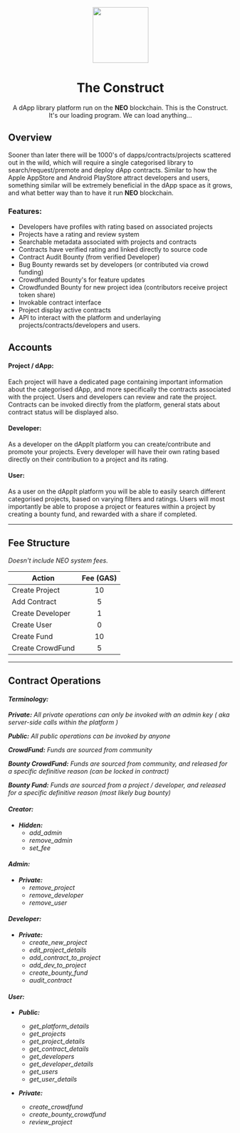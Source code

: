 <p align="center">
  <img
    src="https://mysterium.network/wp-content/uploads/2017/04/1.png"
    width="125px;">
</p>

<h1 align="center">The Construct</h1>

<p align="center">
  A dApp library platform run on the <b>NEO</b> blockchain. This is the Construct. It's our loading program. We can load anything...
</p>


## Overview
Sooner than later there will be 1000's of dapps/contracts/projects scattered out in the wild, which will require a single categorised library to search/request/premote and deploy dApp contracts. Similar to how the Apple AppStore and Android PlayStore attract developers and users, something similar will be extremely beneficial in the dApp space as it grows, and what better way than to have it run **NEO** blockchain.

### Features:
- Developers have profiles with rating based on associated projects
- Projects have a rating and review system
- Searchable metadata associated with projects and contracts
- Contracts have verified rating and linked directly to source code
- Contract Audit Bounty (from verified Developer)
- Bug Bounty rewards set by developers (or contributed via crowd funding)
- Crowdfunded Bounty's for feature updates
- Crowdfunded Bounty for new project idea (contributors receive project token share)
- Invokable contract interface
- Project display active contracts
- API to interact with the platform and underlaying projects/contracts/developers and users.

## Accounts
#### Project / dApp:
Each project will have a dedicated page containing important information about the categorised dApp, and more specifically the contracts associated with the project. Users and developers can review and rate the project. Contracts can be invoked directly from the platform, general stats about contract status will be displayed also.

#### Developer:
As a developer on the dAppIt platform you can create/contribute and promote your projects. Every developer will have their own rating based directly on their contribution to a project and its rating.

#### User:
As a user on the dAppIt platform you will be able to easily search different categorised projects, based on varying filters and ratings. Users will most importantly be able to propose a project or features within a project by creating a bounty fund, and rewarded with a share if completed.

---

## Fee Structure
*Doesn't include NEO system fees.*

| Action        | Fee (GAS)     |
| ------------- |:-------------:|
| Create Project| 10 |
| Add Contract| 5 |
| Create Developer | 1 |
| Create User | 0 |
| Create Fund   |  10  |
| Create CrowdFund   |  5  |

---

## Contract Operations
#### *Terminology:*

<i>**Private:** All private operations can only be invoked with an admin key ( aka server-side calls within the platform )

<i>**Public:** All public operations can be invoked by anyone

<i>**CrowdFund:** Funds are sourced from community

<i>**Bounty CrowdFund:** Funds are sourced from community, and released for a specific definitive reason (can be locked in contract)

<i>**Bounty Fund:** Funds are sourced from a project / developer, and released for a specific definitive reason (most likely bug bounty)

#### Creator:
  - **Hidden:**  
    - add_admin
    - remove_admin
    - set_fee

#### Admin:
  - **Private:**
    - remove_project
    - remove_developer
    - remove_user

#### Developer:
  - **Private:**
    - create_new_project
    - edit_project_details
    - add_contract_to_project
    - add_dev_to_project
    - create_bounty_fund
    - audit_contract


#### User:

  - **Public:**
    - get_platform_details
    - get_projects
    - get_project_details
    - get_contract_details
    - get_developers
    - get_developer_details
    - get_users
    - get_user_details


  - **Private:**
    - create_crowdfund
    - create_bounty_crowdfund
    - review_project
